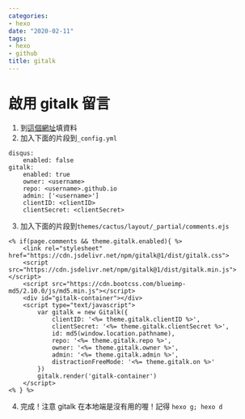 ```yaml
---
categories:
- hexo
date: "2020-02-11"
tags:
- hexo
- github
title: gitalk
---
```


# 啟用 gitalk 留言

1. 到[這個網址](https://github.com/settings/applications/new)填資料
2. 加入下面的片段到`_config.yml`

```
disqus:
    enabled: false
gitalk:
    enabled: true
    owner: <username>
    repo: <username>.github.io
    admin: ['<username>']
    clientID: <clientID>
    clientSecret: <clientSecret>
```

3. 加入下面的片段到`themes/cactus/layout/_partial/comments.ejs`

```
<% if(page.comments && theme.gitalk.enabled){ %>
    <link rel="stylesheet" href="https://cdn.jsdelivr.net/npm/gitalk@1/dist/gitalk.css">
    <script src="https://cdn.jsdelivr.net/npm/gitalk@1/dist/gitalk.min.js"></script>
    <script src="https://cdn.bootcss.com/blueimp-md5/2.10.0/js/md5.min.js"></script>
    <div id="gitalk-container"></div>
    <script type="text/javascript">
        var gitalk = new Gitalk({
            clientID: '<%= theme.gitalk.clientID %>',
            clientSecret: '<%= theme.gitalk.clientSecret %>',
            id: md5(window.location.pathname),
            repo: '<%= theme.gitalk.repo %>',
            owner: '<%= theme.gitalk.owner %>',
            admin: '<%= theme.gitalk.admin %>',
            distractionFreeMode: '<%= theme.gitalk.on %>'
        })
        gitalk.render('gitalk-container')
    </script>
<% } %>
```

4. 完成！注意 gitalk 在本地端是沒有用的喔！記得 `hexo g; hexo d`
